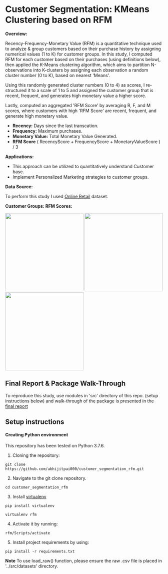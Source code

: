 # Customer Segmentation: KMeans Clustering based on RFM
**Overview:**

Recency-Frequency-Monetary Value (RFM) is a quantitative technique used to analyze & group customers based on their purchase history by assigning numerical values (1 to K) for customer groups. In this study, I computed RFM for each customer based on their purchases (using definitions below), then applied the K-Means clustering algorithm, which aims to partition N-observations into K-clusters by assigning each observation a random cluster number (0 to K), based on nearest 'Means'.

Using this randomly generated cluster numbers (0 to 4) as scores, I re-structured it to a scale of 1 to 5 and assigned the customer group that is recent, frequent, and generates high monetary value a higher score.

Lastly, computed an aggregated 'RFM Score' by averaging R, F, and M scores, where customers with high 'RFM Score' are recent, frequent, and generate high monetary value.

* **Recency:** Days since the last transcation. 
* **Frequency:** Maximum purchases.
* **Monetary Value:** Total Monetary Value Generated. 
* **RFM Score** ( RecencyScore + FrequencyScore + MonetaryValueScore ) / 3

**Applications:**
* This approach can be utilized to quantitatively understand Customer base.
* Implement Personalized Marketing strategies to customer groups.

**Data Source:**

To perform this study I used [Online Retail](https://www.kaggle.com/vijayuv/onlineretail) dataset.

**Customer Groups: RFM Scores:**
<p float="left">
  <img src="https://github.com/abhijitpai000/customer_segmentation_rfm/blob/master/figures/recencyscore.png" width="250" />
  <img src="https://github.com/abhijitpai000/customer_segmentation_rfm/blob/master/figures/frequencyscore.png" width="250" /> 
  <img src="https://github.com/abhijitpai000/customer_segmentation_rfm/blob/master/figures/monetaryvaluescore.png" width="250" />
</p>

## Final Report & Package Walk-Through

To reproduce this study, use modules in 'src' directory of this repo. (setup instructions below) and walk-through of the package is presented in the [final report](https://github.com/abhijitpai000/customer_segmentation_rfm/tree/master/report)

## Setup instructions

#### Creating Python environment

This repository has been tested on Python 3.7.6.

1. Cloning the repository:

`git clone https://github.com/abhijitpai000/customer_segmentation_rfm.git`

2. Navigate to the git clone repository.

`cd customer_segmentation_rfm`

3. Install [virtualenv](https://pypi.org/project/virtualenv/)

`pip install virtualenv`

`virtualenv rfm`

4. Activate it by running:

`rfm/Scripts/activate`

5. Install project requirements by using:

`pip install -r requirements.txt`

**Note**
To use load_raw() function, please ensure the raw .csv file is placed in '../src/datasets' directory.


